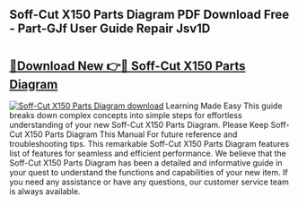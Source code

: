 ## Soff-Cut X150 Parts Diagram PDF Download Free - Part-GJf User Guide Repair Jsv1D

# <h2><a href="http://dfolkc.blite.top/?on=Soff-Cut+X150+Parts+Diagram">🔗Download New 👉🔴 Soff-Cut X150 Parts Diagram</a></h2>

[![Soff-Cut X150 Parts Diagram download](https://i.imgur.com/lujVjoI.png)](http://dfolkc.blite.top/?on=Soff-Cut+X150+Parts+Diagram)
Learning Made Easy This guide breaks down complex concepts into simple steps for effortless understanding of your new Soff-Cut X150 Parts Diagram. Please Keep Soff-Cut X150 Parts Diagram This Manual For future reference and troubleshooting tips. This remarkable Soff-Cut X150 Parts Diagram features list of features for seamless and efficient performance. We believe that the Soff-Cut X150 Parts Diagram has been a detailed and informative guide in your quest to understand the functions and capabilities of your new item. If you need any assistance or have any questions, our customer service team is always available.
